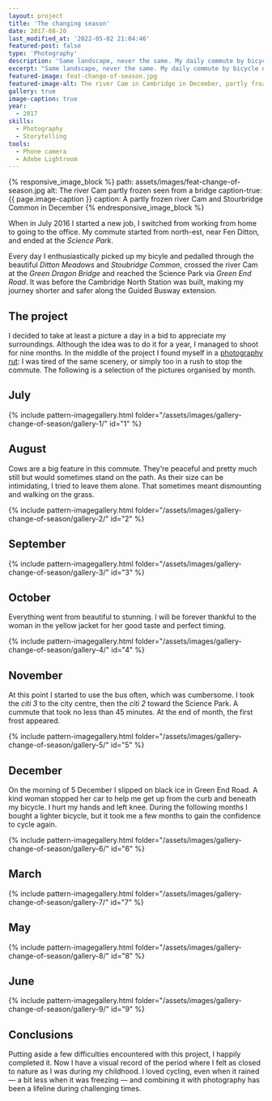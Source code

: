 ```yaml
---
layout: project
title: 'The changing season'
date: 2017-08-20
last_modified_at: '2022-05-02 21:04:46'
featured-post: false
type: 'Photography'
description: 'Same landscape, never the same. My daily commute by bicycle documented using a phone camera between 2016-2017 in Cambridge, UK.'
excerpt: "Same landscape, never the same. My daily commute by bicycle documented using a phone camera between 2016-2017 in Cambridge, UK."
featured-image: feat-change-of-season.jpg
featured-image-alt: The river Cam in Cambridge in December, partly frozen and seen from a bridge
gallery: true
image-caption: true
year: 
  - 2017
skills:
  - Photography
  - Storytelling
tools:
  - Phone camera
  - Adobe Lightroom
---
```

{% responsive_image_block %}
  path: assets/images/feat-change-of-season.jpg
  alt: The river Cam partly frozen seen from a bridge
  caption-true: {{ page.image-caption }}
  caption: A partly frozen river Cam and Stourbridge Common in December
{% endresponsive_image_block %}

When in July 2016 I started a new job, I switched from working from home to going to the office. My commute started from north-est, near Fen Ditton, and ended at the _Science Park_.

Every day I enthusiastically picked up my bicyle and pedalled through the beautiful _Ditton Meadows_ and _Stoubridge Common_, crossed the river Cam at the _Green Dragon Bridge_ and reached the Science Park via _Green End Road_. It was before the Cambridge North Station was built, making my journey shorter and safer along the Guided Busway extension.

## The project

I decided to take at least a picture a day in a bid to appreciate my surroundings. Although the idea was to do it for a year, I managed to shoot for nine months. In the middle of the project I found myself in a [photography rut](/photography/photography-rut/): I was tired of the same scenery, or simply too in a rush to stop the commute. The following is a selection of the pictures organised by month. 

## July

{% include pattern-imagegallery.html folder="/assets/images/gallery-change-of-season/gallery-1/" id="1" %}

## August

Cows are a big feature in this commute. They're peaceful and pretty much still but would sometimes stand on the path. As their size can be intimidating, I tried to leave them alone. That sometimes meant dismounting and walking on the grass.

{% include pattern-imagegallery.html folder="/assets/images/gallery-change-of-season/gallery-2/" id="2" %}

## September

{% include pattern-imagegallery.html folder="/assets/images/gallery-change-of-season/gallery-3/" id="3" %}

## October

Everything went from beautiful to stunning. I will be forever thankful to the woman in the yellow jacket for her good taste and perfect timing.

{% include pattern-imagegallery.html folder="/assets/images/gallery-change-of-season/gallery-4/" id="4" %}

## November

At this point I started to use the bus often, which was cumbersome. I took the _citi 3_ to the city centre, then the _citi 2_ toward the Science Park. A cummute that took no less than 45 minutes. At the end of month, the first frost appeared.

{% include pattern-imagegallery.html folder="/assets/images/gallery-change-of-season/gallery-5/" id="5" %}

## December

On the morning of 5 December I slipped on black ice in Green End Road. A kind woman stopped her car to help me get up from the curb and beneath my bicycle. I hurt my hands and left knee. During the following months I bought a lighter bicycle, but it took me a few months to gain the confidence to cycle again. 

{% include pattern-imagegallery.html folder="/assets/images/gallery-change-of-season/gallery-6/" id="6" %}

## March

{% include pattern-imagegallery.html folder="/assets/images/gallery-change-of-season/gallery-7/" id="7" %}

## May

{% include pattern-imagegallery.html folder="/assets/images/gallery-change-of-season/gallery-8/" id="8" %}

## June

{% include pattern-imagegallery.html folder="/assets/images/gallery-change-of-season/gallery-9/" id="9" %}

## Conclusions

Putting aside a few difficulties encountered with this project, I happily completed it. Now I have a visual record of the period where I felt as closed to nature as I was during my childhood. I loved cycling, even when it rained — a bit less when it was freezing — and combining it with photography has been a lifeline during challenging times. 
